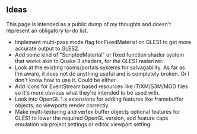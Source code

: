 ## Ideas

This page is intended as a public dump of my thoughts and doesn't represent an obligatory to-do list.

- Implement multi-pass mode flag for FixedMaterial on GLES1 to get more accurate output to GLES2.
- Add some kind of "ScriptedMaterial" or fixed function shader system that works akin to Quake 3 shaders, for the GLES1 rasterizer.
- Look at the existing rooms/portals systems for salvagability. As far as I'm aware, it does not do anything useful and is completely broken.
Or I don't know how to use it. Could be either.
- Add icons for EventStream based resources like IT/XM/S3M/MOD files so it's more obvious what they're intended to be used with.
- Look into OpenGL 1.x extensions for adding features like framebuffer objects, so viewports render correctly.
- Make multi-texturing and vertex buffer objects optional features for GLES1 to lower the required OpenGL version, 
add feature caps emulation via project settings or editor viewport setting.
